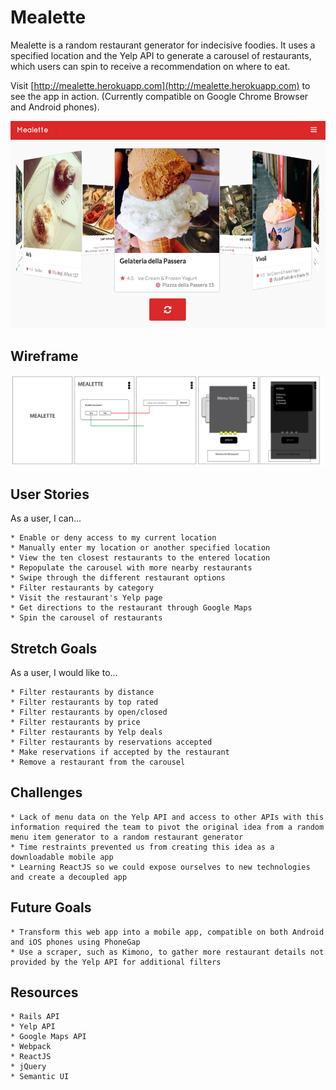 # Mealette
Mealette is a random restaurant generator for indecisive foodies. It uses a specified location and the Yelp API to generate a carousel of restaurants, which users can spin to receive a recommendation on where to eat.

Visit [http://mealette.herokuapp.com](http://mealette.herokuapp.com) to see the app in action. (Currently compatible on Google Chrome Browser and Android phones).

![mealette](images/mealette.png)

## Wireframe
![wireframe](images/mealette-wireframe-v2.png)

## User Stories
As a user, I can...
```
* Enable or deny access to my current location
* Manually enter my location or another specified location
* View the ten closest restaurants to the entered location
* Repopulate the carousel with more nearby restaurants
* Swipe through the different restaurant options
* Filter restaurants by category
* Visit the restaurant's Yelp page
* Get directions to the restaurant through Google Maps
* Spin the carousel of restaurants
```

## Stretch Goals
As a user, I would like to...
```
* Filter restaurants by distance
* Filter restaurants by top rated
* Filter restaurants by open/closed
* Filter restaurants by price
* Filter restaurants by Yelp deals
* Filter restaurants by reservations accepted
* Make reservations if accepted by the restaurant
* Remove a restaurant from the carousel
```

## Challenges
```
* Lack of menu data on the Yelp API and access to other APIs with this information required the team to pivot the original idea from a random menu item generator to a random restaurant generator
* Time restraints prevented us from creating this idea as a downloadable mobile app
* Learning ReactJS so we could expose ourselves to new technologies and create a decoupled app
```

## Future Goals
```
* Transform this web app into a mobile app, compatible on both Android and iOS phones using PhoneGap
* Use a scraper, such as Kimono, to gather more restaurant details not provided by the Yelp API for additional filters
```

## Resources
```
* Rails API
* Yelp API
* Google Maps API
* Webpack
* ReactJS
* jQuery
* Semantic UI
```
